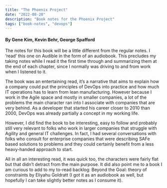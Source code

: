 ```yaml
---
title: "The Phoenix Project"
date: "2022-08-20"
description: "Book notes for the Phoenix Project"
tags: ["book-notes", "devops"]
---
```


#### By Gene Kim, Kevin Behr, George Spafford

The notes for this book will be a little different from the regular notes. I ‘read’ this one on Audible in the form of an audiobook. This precludes my taking notes while I read it the first time through and summarizing them at the end of each chapter, since I normally was driving to and from work when I listened to it.

The book was an entertaining read, it’s a narrative that aims to explain how a company could put the principles of DevOps into practice and how much IT operations has to learn from lean manufacturing. However because I work in the Agile space and mostly in smaller companies, a lot of the problems the main character ran into I associate with companies that are very behind. As a developer that started his career closer to 2010 than 2000, DevOps was already partially a concept in my working life.

However, I did find the book to be interesting, easy to follow and probably still very relevant to folks who work in larger companies that struggle with Agility and general IT challenges. In fact, I had several conversations with folks who consult for enterprise companies that were describing SAFe based solutions to problems and they could certainly benefit from a less heavy-handed approach to start.

All in all an interesting read, it was quick too, the characters were fairly flat but that didn’t detract from the main purpose. It did also point me to a book I am curious to add to my to-read backlog: Beyond the Goal: theory of constraints by Eliyahu Goldratt (I got it as an audiobook as well, but hopefully I can take slightly better notes as I consume it).
